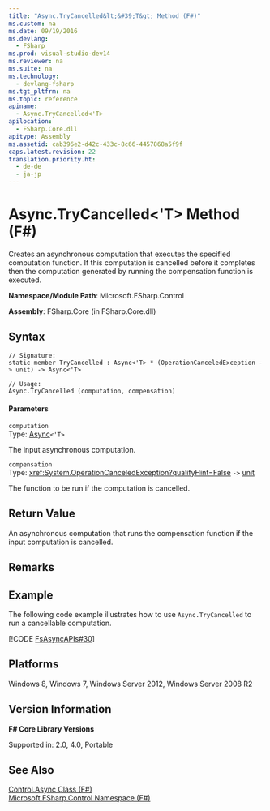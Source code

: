 ```yaml
---
title: "Async.TryCancelled&lt;&#39;T&gt; Method (F#)"
ms.custom: na
ms.date: 09/19/2016
ms.devlang: 
  - FSharp
ms.prod: visual-studio-dev14
ms.reviewer: na
ms.suite: na
ms.technology: 
  - devlang-fsharp
ms.tgt_pltfrm: na
ms.topic: reference
apiname: 
  - Async.TryCancelled<'T>
apilocation: 
  - FSharp.Core.dll
apitype: Assembly
ms.assetid: cab396e2-d42c-433c-8c66-4457868a5f9f
caps.latest.revision: 22
translation.priority.ht: 
  - de-de
  - ja-jp
---
```

# Async.TryCancelled&lt;&#39;T&gt; Method (F#)
Creates an asynchronous computation that executes the specified computation function. If this computation is cancelled before it completes then the computation generated by running the compensation function is executed.  
  
 **Namespace/Module Path**: Microsoft.FSharp.Control  
  
 **Assembly**: FSharp.Core (in FSharp.Core.dll)  
  
## Syntax  
  
```  
// Signature:  
static member TryCancelled : Async<'T> * (OperationCanceledException -> unit) -> Async<'T>  
  
// Usage:  
Async.TryCancelled (computation, compensation)  
```  
  
#### Parameters  
 `computation`  
 Type: [Async](../Topic/Control.Async%3C'T%3E%20Type%20\(F%23\).md)`<'T>`  
  
 The input asynchronous computation.  
  
 `compensation`  
 Type: <xref:System.OperationCanceledException?qualifyHint=False> `->` [unit](../vs140/Core.unit-Type-Abbreviation--F#-.md)  
  
 The function to be run if the computation is cancelled.  
  
## Return Value  
 An asynchronous computation that runs the compensation function if the input computation is cancelled.  
  
## Remarks  
  
## Example  
 The following code example illustrates how to use `Async.TryCancelled` to run a cancellable computation.  
  
 [!CODE [FsAsyncAPIs#30](../CodeSnippet/VS_Snippets_Fsharp/fsasyncapis#30)]  
  
## Platforms  
 Windows 8, Windows 7, Windows Server 2012, Windows Server 2008 R2  
  
## Version Information  
 **F# Core Library Versions**  
  
 Supported in: 2.0, 4.0, Portable  
  
## See Also  
 [Control.Async Class (F#)](../Topic/Control.Async%20Class%20\(F%23\).md)   
 [Microsoft.FSharp.Control Namespace (F#)](../vs140/Microsoft.FSharp.Control-Namespace--F#-.md)